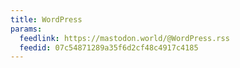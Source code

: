 ```yaml
---
title: WordPress
params:
  feedlink: https://mastodon.world/@WordPress.rss
  feedid: 07c54871289a35f6d2cf48c4917c4185
---
```


